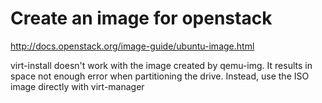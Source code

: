 
# Create an image for openstack
http://docs.openstack.org/image-guide/ubuntu-image.html

virt-install doesn't work with the image created by qemu-img.
It results in space not enough error when partitioning the drive.
Instead, use the ISO image directly with virt-manager 


